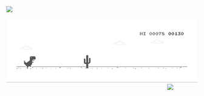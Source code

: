 <img src="https://telegra.ph//file/97587953e389d1938fce7.jpg">

![Dyno](https://github.com/CW4RR10R/archives/raw/master/dino.gif)
<img src = https://i.pinimg.com/originals/25/d2/54/25d254df236c61306bceb86df5f671f1.gif width = 80 align = "right">
